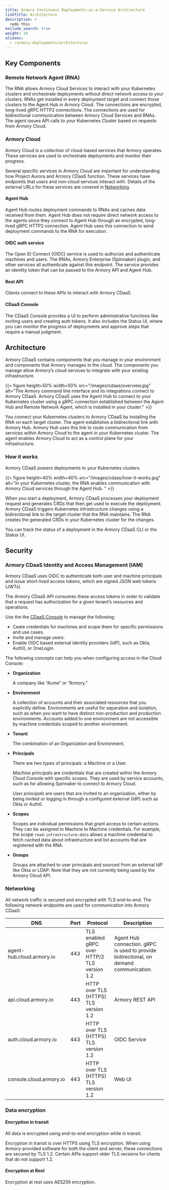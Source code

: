 ```yaml
---
title: Armory Continuous Deployments-as-a-Service Architecture
linkTitle: Architecture
description: >
  redo this
exclude_search: true
weight: 10
aliases:
  - /armory-deployments/architecture/
---
```


## Key Components



### Remote Network Agent (RNA)

The RNA allows Armory Cloud Services to interact with your Kubernetes clusters and orchestrate deployments without direct network access to your clusters. RNAs get installed in every deployment target and connect those clusters to the Agent Hub in Armory Cloud. The connections are encrypted, long-lived gRPC HTTP2 connections. The connections are used for bidirectional communication between Armory Cloud Services and RNAs. The agent issues API calls to your Kubernetes Cluster based on requests from Armory Cloud.

### Armory Cloud

Armory Cloud is a collection of cloud-based services that Armory operates. These services are used to orchestrate deployments and monitor their progress.

Several specific services in Armory Cloud are important for understanding how Project Aurora and Armory CDaaS function. These services have endpoints that users and non-cloud services interact with. Details of the external URLs for these services are covered in [Networking](#networking).

#### Agent Hub

Agent Hub routes deployment commands to RNAs and caches data received from them. Agent Hub does not require direct network access to the agents since they connect to Agent Hub through an encrypted, long-lived gRPC HTTP2 connection. Agent Hub uses this connection to send deployment commands to the RNA for execution.

#### OIDC auth service

The Open ID Connect (OIDC) service is used to authorize and authenticate machines and users. The RNAs, Armory Enterprise (Spinnaker) plugin, and other services all authenticate against this endpoint. The service provides an identity token that can be passed to the Armory API and Agent Hub.

#### Rest API

Clients connect to these APIs to interact with Armory CDaaS.

#### CDaaS Console

The CDaaS Console provides a UI to perform administrative functions like inviting users and creating auth tokens. It also includes the Status UI, where you can monitor the progress of deployments and approve steps that require a manual judgment.

## Architecture

Armory CDaaS contains components that you manage in your environment and components that Armory manages in the cloud. The components you manage allow Armory’s cloud services to integrate with your existing infrastructure.


{{< figure height=50% width=50% src="/images/cdaas/overview.jpg" alt="The Armory command line interface and its integrations connect to Armory CDaaS. Armory CDaaS uses the Agent Hub to connect to your Kubernetes cluster using a gRPC connection established between the Agent Hub and Remote Network Agent, which is installed in your cluster." >}}

You connect your Kubernetes clusters to Armory CDaaS by installing the RNA on each target cluster. The agent establishes a bidirectional link with Armory Hub. Armory Hub uses this link to route communication from services within Armory Cloud to the agent in your Kubernetes cluster. The agent enables Armory Cloud to act as a control plane for your infrastructure.

### How it works

Armory CDaaS powers deployments to your Kubernetes clusters.

{{< figure height=40% width=40% src="/images/cdaas/how-it-works.jpg" alt="In your Kubernetes cluster, the RNA enables communication with Armory Cloud services through the Agent Hub. " >}}

When you start a deployment, Armory CDaaS processes your deployment request and generates CRDs that then get used to execute the deployment. Armory CDaaS triggers Kubernetes infrastructure changes using a bidirectional link to the target cluster that the RNA maintains. The RNA creates the generated CRDs in your Kubernetes cluster for the changes.

You can track the status of a deployment in the Armory CDaaS CLI or the Status UI.


## Security

### Armory CDaaS Identity and Access Management (IAM)

Armory CDaaS uses OIDC to authenticate both user and machine principals and issue short-lived access tokens, which are signed JSON web tokens (JWTs).

The Armory CDaaS API consumes these access tokens in order to validate that a request has authorization for a given tenant’s resources and operations.

Use the the [CDaaS Console](https://console.cloud.armory.io/) to manage the following:

- Ceate credentials for machines and scope them for specific permissions and use cases.
- Invite and manage users.
- Enable OIDC based external identity providers (IdP), such as Okta, Auth0, or OneLogin.

The following concepts can help you when configuring access in the Cloud Console:

- **Organization**

  A company like “Acme” or “Armory.”

- **Environment**

  A collection of accounts and their associated resources that you explicitly define. Environments are useful for separation and isolation, such as when you want to have distinct non-production and production environments. Accounts added to one environment are not accessible by machine credentials scoped to another environment.

- **Tenant**

  The combination of an Organization and Environment.

- **Principals**

  There are two types of principals:  a Machine or a User.

  *Machine principals* are credentials that are created within the Armory Cloud Console with specific scopes. They are used by service accounts, such as for allowing Spinnaker to connect to Armory Cloud.

  *User principals* are users that are invited to an organization, either by being invited or logging in through a configured external (IdP) such as Okta or Auth0.

- **Scopes**

  Scopes are individual permissions that grant access to certain actions. They can be assigned to Machine to Machine credentials. For example, the scope `read:infrastructure:data` allows a machine credential to fetch cached data about infrastructure and list accounts that are registered with the RNA.

- **Groups**

  Groups are attached to user principals and sourced from an external IdP like Okta or LDAP. Note that they are not currently being used by the Armory Cloud API.

### Networking

All network traffic is secured and encrypted with TLS end-to-end.
The following network endpoints are used for communication into Armory CDaaS:

| DNS                       | Port | Protocol                                        | Description                                                                           |
|---------------------------|------|-------------------------------------------------|---------------------------------------------------------------------------------------|
| agent-hub.cloud.armory.io | 443  | TLS enabled gRPC over HTTP/2<br>TLS version 1.2 | Agent Hub connection. gRPC is used to provide bidirectional, on demand communication. |
| api.cloud.armory.io       | 443  | HTTP over TLS (HTTPS)<br>TLS version 1.2        | Armory REST API                                                                       |
| auth.cloud.armory.io      | 443  | HTTP over TLS (HTTPS)<br>TLS version 1.2        | OIDC Service                                                                          |
| console.cloud.armory.io   | 443  | HTTP over TLS (HTTPS)<br>TLS version 1.2        | Web UI                                                                                |

### Data encryption

#### Encryption in transit

All data is encrypted using end-to-end encryption while in transit.

Encryption in transit is over HTTPS using TLS encryption. When using Armory-provided software for both the client and server, these connections are secured by TLS 1.2. Certain APIs support older TLS versions for clients that do not support 1.2.

#### Encryption at Rest

Encryption at rest uses AES256 encryption.
